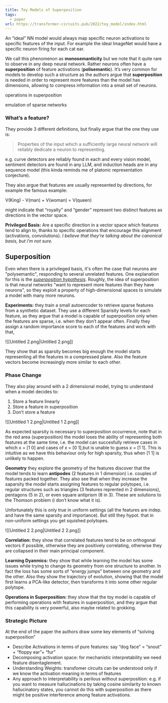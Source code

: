 ```yaml
---
title: Toy Models of Superposition
tags:
  - paper
url: https://transformer-circuits.pub/2022/toy_model/index.html
---
```

An “ideal” NN model would always map specific neuron activations to specific features of the input. For example the ideal ImageNet would have a specific neuron firing for each cat ear.

We call this phenomenon as **monosemanticity** but we note that it quite rare to observe in any deep neural network. Rather neurons often have a **superposition** of feature activations (**polisemantic**). It’s very common for models to develop such a structure as the authors argue that **superposition** is needed in order to represent more features than the model has dimensions, allowing to compress information into a small set of neurons.

operations in superposition

emulation of sparse networks

### What’s a feature?

They provide 3 different definitions, but finally argue that the one they use is:

> Properties of the input which a sufficiently large neural network will reliably dedicate a neuron to representing.

e.g. curve detectors are reliably found in each and every vision model, sentiment detectors are found in any LLM, and induction heads are in any sequence model (this kinda reminds me of platonic representation conjecture).

They also argue that features are usually represented by directions, for example the famous example:

V(King) - V(man) + V(woman) = V(queen)

might indicate that “royalty” and “gender” represent two distinct features as directions in the vector space.

**Privileged Basis:** Are a specific direction in a vector space which features tend to align to, thanks to specific operations that encourage this alignment (activations, convolutions). _I believe that they’re talking about the canonical basis, but i’m not sure._

## Superposition

Even when there is a privileged basis, it's often the case that neurons are "polysemantic", responding to several unrelated features. One explanation for this is the _[superposition hypothesis](https://distill.pub/2020/circuits/zoom-in/#claim-2-superposition)_. Roughly, the idea of superposition is that neural networks "want to represent more features than they have neurons", so they exploit a property of high-dimensional spaces to simulate a model with many more neurons.  
  
**Experiments:** they train a small autoencoder to retrieve sparse features from a synthetic dataset. They use a different Sparisity levels for each feature, as they argue that a model is capable of superposition only when the features are sparse, i.e. when they don’t appear often. Finally they assign a random importance score to each of the features and work with that,

![[Untitled 2.png|Untitled 2.png]]

They show that as sparsity becomes big enough the model starts representing all the features in a compressed plane. Also the feature vectors become increasingly more similar to each other.

### Phase Change

They also play around with a 2 dimensional model, trying to understand when a model decides to:

1. Store a feature linearly
2. Store a feature in superposition
3. Don’t store a feature

![[Untitled 1 2.png|Untitled 1 2.png]]

As expected sparsity is necessary to superposition occurrence, note that in the red area (superposition) the model loses the ability of representing both features at the same time, i.e. the model can succesfully retrieve cases in which x = [1 0] and cases of x = [0 1],but is unable to guess x = [1 1]. This is intuitive as we have this behaviour only for high sparsity, thus when [1 1] is unlikely to happen.

**Geometry** they explore the geometry of the features discover that the model tends to learn **antipodes** (2 features in 1 dimension) i.e. couples of features packed together. They also see that when they increase the saparsity the model starts assigning features to regular polytopes, i.e. regular structures such as triangles (3 features reprented in 2 dimensions), pentagons (5 in 2), or even square antiprism (8 in 3). These are solutions to the Thomson problem (i don’t know what it is).

Unfortunately this is only true in uniform settings (all the features are indep. and have the same sparsity and importance). But still they hypot. that in non-uniform settings you get squished polytopes.

![[Untitled 2 2.png|Untitled 2 2.png]]

**Correlation:** they show that correlated features tend to be on orthogonal vectors if possible, otherwise they are positively correlating, otherwise they are collapsed in their main principal component.

**Learning Dyanmics:** they show that while learning the model has some issues while trying to change its geometry from one structure to another. In fact the loss has some sorts of “energy jumps” between one geometry and the other. Also they show the trajectory of evolution, showing that the model first learns a PCA-like detector, then transforms it into some other regular polytope.

**Operations in Superposition:** they show that the toy model is capable of performing operations with features in superposition, and they argue that this capability is very powerful, also maybe related to grokking.

### Strategic Picture

At the end of the paper the authors draw some key elements of “solving superposition”

- Describe Activations in terms of pure features: say “dog face” = “snout” + “floppy ear”+ “fur”
- Decomposing activation space: for mechanistic interpretability we need feature disentaglement.
- Understanding Weights: transfomer circuits can be understood only if we know the activation meaning in terms of features
- Any approach to interpretability is perilous without superposition: e.g. if you want to measure hallucinations by taking cosine similarity to known hallucinatory states, you cannot do this with superposition as there might be positive interference among feature activations.